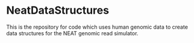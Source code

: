 # NeatDataStructures
This is the repository for code which uses human genomic data to create data structures for the NEAT genomic read simulator.
